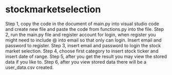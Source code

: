# stockmarketselection
Step 1, copy the code in the document of main.py into visual studio code and create new file and paste the code from functions.py into the file.
Step 2, run the main.py file and register account for login, when register you might need to include @ into email so that only can login. Insert email and password to register.
Step 3, insert email and password to login the stock market selection.
Step 4, choose first category to insert stock ticker and insert date of range.
Step 5, after you get the result you may view the stored data if you like to.
Step 6, after you view stored data there will be a user_data.csv created.

